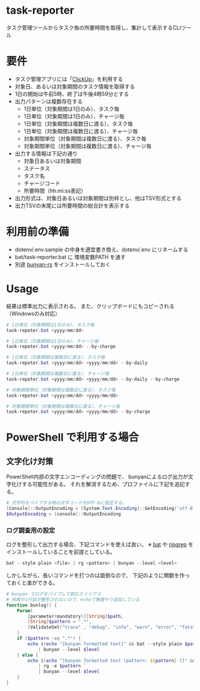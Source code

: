 # task-reporter
タスク管理ツールからタスク毎の所要時間を取得し、集計して表示するCLIツール

# 要件

- タスク管理アプリには「[ClickUp](https://app.clickup.com/)」を利用する
- 対象日、あるいは対象期間のタスク情報を取得する
- 1日の開始は午前5時、終了は午後4時59分とする
- 出力パターンは複数存在する
    - 1日単位（対象期間は1日のみ）、タスク毎
    - 1日単位（対象期間は1日のみ）、チャージ毎
    - 1日単位（対象期間は複数日に渡る）、タスク毎
    - 1日単位（対象期間は複数日に渡る）、チャージ毎
    - 対象期間単位（対象期間は複数日に渡る）、タスク毎
    - 対象期間単位（対象期間は複数日に渡る）、チャージ毎
- 出力する情報は下記の通り
    - 対象日あるいは対象期間
    - ステータス
    - タスク名
    - チャージコード
    - 所要時間（hh:mi:ss表記）
- 出力形式は、対象日あるいは対象期間は別枠とし、他はTSV形式とする
- 出力TSVの末尾には所要時間の総合計を表示する


# 利用前の準備

- dotenv/.env.sample の中身を適宜書き換え、dotenv/.env にリネームする
- bat/task-reporter.bat に 環境変数PATH を通す
- 別途 [bunyan-rs](https://github.com/LukeMathWalker/bunyan) をインストールしておく


# Usage

結果は標準出力に表示される。
また、クリップボードにもコピーされる（Windowsのみ対応）

```ps1
# 1日単位（対象期間は1日のみ）、タスク毎
task-repoter.bat <yyyy/mm/dd>

# 1日単位（対象期間は1日のみ）、チャージ毎
task-repoter.bat <yyyy/mm/dd> --by-charge

# 1日単位（対象期間は複数日に渡る）、タスク毎
task-repoter.bat <yyyy/mm/dd> <yyyy/mm/dd> --by-daily

# 1日単位（対象期間は複数日に渡る）、チャージ毎
task-repoter.bat <yyyy/mm/dd> <yyyy/mm/dd> --by-daily --by-charge

# 対象期間単位（対象期間は複数日に渡る）、タスク毎
task-repoter.bat <yyyy/mm/dd> <yyyy/mm/dd> 

# 対象期間単位（対象期間は複数日に渡る）、チャージ毎
task-repoter.bat <yyyy/mm/dd> <yyyy/mm/dd> --by-charge
```



# PowerShell で利用する場合

## 文字化け対策

PowerShell内部の文字エンコーディングの問題で、
bunyanによるログ出力が文字化けする可能性がある。
それを解消するため、プロファイルに下記を追記する。

```Microsoft.PowerShell_profile.ps1
# 文字列をパイプする時の文字コードをUTF-8に設定する。
[Console]::OutputEncoding = [System.Text.Encoding]::GetEncoding('utf-8')
$OutputEncoding = [console]::OutputEncoding
```

### ログ調査用の設定

ログを整形して出力する場合、下記コマンドを使えば良い。
※ [bat](https://github.com/sharkdp/bat) や [ripgrep](https://github.com/BurntSushi/ripgrep) をインストールしていることを前提としている。


```ps1
bat --style plain <file> | rg <pattern> | bunyan --level <level> 
```

しかしながら、長いコマンドを打つのは面倒なので、
下記のように関数を作っておくと楽ができる。

```Microsoft.PowerShell_profile.ps1
# bunyan でログをパイプして読むエイリアス
# 何故か1行目が整形されないので、echoで無理やり追加している
function bunlog() {
    Param(
        [parameter(mandatory)][String]$path,
        [String]$pattern = ".*",
        [ValidateSet("trace" , "debug", "info", "warn", "error", "fatal")]$level = "trace"
    )
    if ($pattern -eq ".*") {
        echo $(echo "[bunyan formatted text]" && bat --style plain $path) `
            | bunyan --level $level
    } else {
        echo $(echo "[bunyan formatted text (pattern: ${pattern} )]" && bat --style plain $path) `
            | rg -e $pattern `
            | bunyan --level $level
    }
}
```
